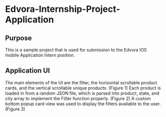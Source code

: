 # Edvora-Internship-Project-Application

## Purpose
This is a sample project that is used for submission to the Edvora IOS mobile Application Intern position.

## Application UI
The main elements of the UI are the filter, the horizontal scrollable product cards, and the vertical scrollable unique products. (Figure 1)
Each product is loaded in from a random JSON file, which is parsed into product, state, and city array to implement the Filter function properly. (Figure 2)
A custom bottom popup card view was used to display the filters available to the user. (Figure 3)

